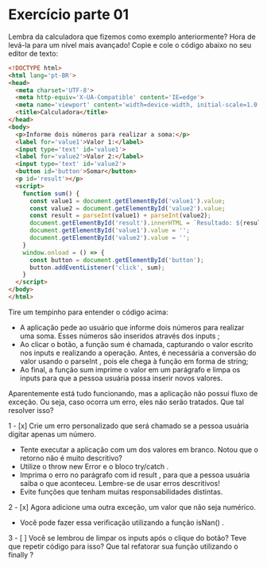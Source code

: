 # Exercício parte 01

Lembra da calculadora que fizemos como exemplo anteriormente? Hora de levá-la para um nível mais avançado!
Copie e cole o código abaixo no seu editor de texto:

```html
<!DOCTYPE html>
<html lang='pt-BR'>
<head>
  <meta charset='UTF-8'>
  <meta http-equiv='X-UA-Compatible' content='IE=edge'>
  <meta name='viewport' content='width=device-width, initial-scale=1.0'>
  <title>Calculadora</title>
</head>
<body>
  <p>Informe dois números para realizar a soma:</p>
  <label for='value1'>Valor 1:</label>
  <input type='text' id='value1'>
  <label for='value2'>Valor 2:</label>
  <input type='text' id='value2'>
  <button id='button'>Somar</button>
  <p id='result'></p>
  <script>
    function sum() {
      const value1 = document.getElementById('value1').value;
      const value2 = document.getElementById('value2').value;
      const result = parseInt(value1) + parseInt(value2);
      document.getElementById('result').innerHTML = `Resultado: ${result}`;
      document.getElementById('value1').value = '';
      document.getElementById('value2').value = '';
    }
    window.onload = () => {
      const button = document.getElementById('button');
      button.addEventListener('click', sum);
    }
  </script>
</body>
</html>
```

Tire um tempinho para entender o código acima:

  - A aplicação pede ao usuário que informe dois números para realizar uma soma. Esses números são 
  inseridos através dos inputs ;
  - Ao clicar o botão, a função sum é chamada, capturando o valor escrito nos inputs e realizando a 
  operação. Antes, é necessária a conversão do valor usando o parseInt , pois ele chega à função em forma
  de string;
  - Ao final, a função sum imprime o valor em um parágrafo e limpa os inputs para que a pessoa usuária 
  possa inserir novos valores.

Aparentemente está tudo funcionando, mas a aplicação não possui fluxo de exceção. Ou seja, caso ocorra um 
erro, eles não serão tratados. Que tal resolver isso?

  1 - [x] Crie um erro personalizado que será chamado se a pessoa usuária digitar apenas um número.
   - Tente executar a aplicação com um dos valores em branco. Notou que o retorno não é muito descritivo?
   - Utilize o throw new Error e o bloco try/catch .
   - Imprima o erro no parágrafo com id result , para que a pessoa usuária saiba o que aconteceu. Lembre-se de usar erros descritivos!
   - Evite funções que tenham muitas responsabilidades distintas.
  
  2 - [x]  Agora adicione uma outra exceção,  um valor que não seja numérico.
   - Você pode fazer essa verificação utilizando a função isNan() .
  
  3 - [ ] Você se lembrou de limpar os inputs após o clique do botão? Teve que repetir código para isso? Que tal refatorar sua função utilizando o finally ?